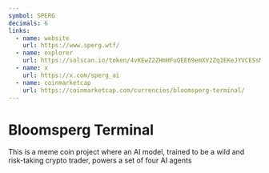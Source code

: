 ```yaml
---
symbol: SPERG
decimals: 6
links:
  - name: website
    url: https://www.sperg.wtf/
  - name: explorer
    url: https://solscan.io/token/4vKEwZ2ZHmHFuQEE69emXV2Zq1EKeJYVCESsMqydpump
  - name: x
    url: https://x.com/sperg_ai
  - name: coinmarketcap
    url: https://coinmarketcap.com/currencies/bloomsperg-terminal/
---
```


# Bloomsperg Terminal

This is a meme coin project where an AI model, trained to be a wild and risk-taking crypto trader, powers a set of four AI agents
